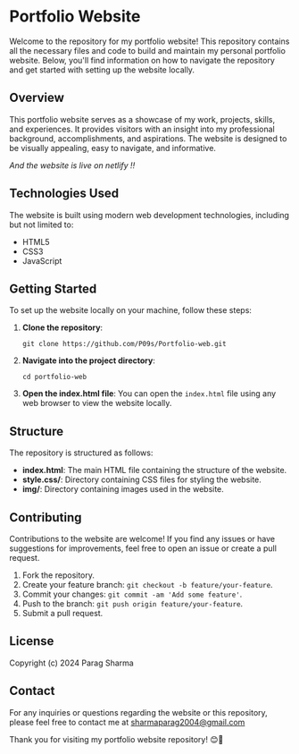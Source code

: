 # Portfolio Website

Welcome to the repository for my portfolio website! This repository contains all the necessary files and code to build and maintain my personal portfolio website. Below, you'll find information on how to navigate the repository and get started with setting up the website locally.

## Overview

This portfolio website serves as a showcase of my work, projects, skills, and experiences. It provides visitors with an insight into my professional background, accomplishments, and aspirations. The website is designed to be visually appealing, easy to navigate, and informative.

*And the website is live on netlify !!*

## Technologies Used

The website is built using modern web development technologies, including but not limited to:

- HTML5
- CSS3
- JavaScript

## Getting Started

To set up the website locally on your machine, follow these steps:

1. **Clone the repository**: 
   ```
   git clone https://github.com/P09s/Portfolio-web.git
   ```

2. **Navigate into the project directory**:
   ```
   cd portfolio-web
   ```

3. **Open the index.html file**:
   You can open the `index.html` file using any web browser to view the website locally.

## Structure

The repository is structured as follows:

- **index.html**: The main HTML file containing the structure of the website.
- **style.css/**: Directory containing CSS files for styling the website.
- **img/**: Directory containing images used in the website.

## Contributing

Contributions to the website are welcome! If you find any issues or have suggestions for improvements, feel free to open an issue or create a pull request.

1. Fork the repository.
2. Create your feature branch: `git checkout -b feature/your-feature`.
3. Commit your changes: `git commit -am 'Add some feature'`.
4. Push to the branch: `git push origin feature/your-feature`.
5. Submit a pull request.

## License

Copyright (c) 2024 Parag Sharma

## Contact

For any inquiries or questions regarding the website or this repository, please feel free to contact me at sharmaparag2004@gmail.com

Thank you for visiting my portfolio website repository! 😊🚀
